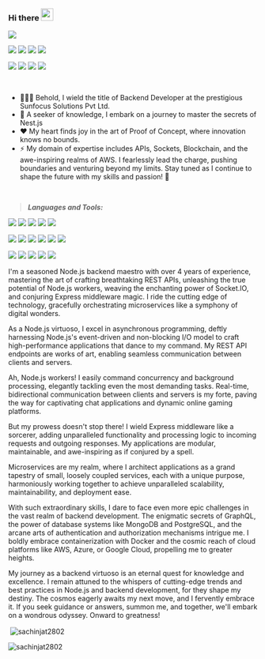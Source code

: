 ### Hi there <img src="https://media.giphy.com/media/hvRJCLFzcasrR4ia7z/giphy.gif" width="25px">

![](https://komarev.com/ghpvc/?username=sachinjat2802&label=PROFILE+VIEWS)


[<img src="https://img.shields.io/badge/hackerrank%20-%23000000.svg?&style=for-the-badge&logo=hackerrank&logoColor=white%22"/>][hackerRank]
[<img src="https://img.shields.io/badge/linkedin-%23000000.svg?&style=for-the-badge&logo=linkedin&logoColor=white" />][linkedin]
[<img src="https://img.shields.io/badge/npm%20-%23000000.svg?&style=for-the-badge&logo=npm&logoColor=white%22"/>][npm]
[<img src="https://img.shields.io/badge/discord%20-%23000000.svg?&style=for-the-badge&logo=discord&logoColor=white%22"/>][discord]

[<img src="https://img.shields.io/badge/medium%20-%23000000.svg?&style=for-the-badge&logo=medium&logoColor=white%22"/>][medium1]
[<img src="https://img.shields.io/badge/instagram-%23000000.svg?&style=for-the-badge&logo=instagram&logoColor=white" />][instagram]
[<img src="https://img.shields.io/badge/gitlab1-%23000000.svg?&style=for-the-badge&logo=gitlab&logoColor=white" />][gitlab1]
[<img src="https://img.shields.io/badge/gitlab2-%23000000.svg?&style=for-the-badge&logo=gitlab&logoColor=white" />][gitlab2]






<br/>


- 👨🏾‍💻 Behold, I wield the title of Backend Developer at the prestigious Sunfocus Solutions Pvt Ltd. </span>
- 🌱 A seeker of knowledge, I embark on a journey to master the secrets of Nest.js</span>
- ❤️ My heart finds joy in the art of Proof of Concept, where innovation knows no bounds.</span>
- ⚡  My domain of expertise includes APIs, Sockets, Blockchain, and the awe-inspiring realms of AWS. I fearlessly lead the charge, pushing 
        boundaries and venturing beyond my limits.</span>
        Stay tuned as I continue to shape the future with my skills and passion! 🚀</span>


<br />



> ***Languages and Tools:***

[<img src="https://img.shields.io/badge/node.js%20-%23000000.svg?&style=for-the-badge&logo=node.js&logoColor=white"/>][Nodejs]
[<img src="https://img.shields.io/badge/npm%20-%23000000.svg?&style=for-the-badge&logo=npm&logoColor=white%22"/>][npm]
[<img src="https://img.shields.io/badge/express%20-%23000000.svg?&style=for-the-badge&logo=express&logoColor=white%22"/>][express]
[<img src="https://img.shields.io/badge/mongodb%20-%23000000.svg?&style=for-the-badge&logo=mongodb&logoColor=white%22"/>][MongoDB]
[<img src="https://img.shields.io/badge/firebase%20-%23000000.svg?&style=for-the-badge&logo=firebase&logoColor=white%22"/>][firebase]

[<img src="https://img.shields.io/badge/aws%20-%23000000.svg?&style=for-the-badge&logo=amazon&logoColor=white%22"/>][aws]
[<img src="https://img.shields.io/badge/socket.io%20-%23000000.svg?&style=for-the-badge&logo=socket.io&logoColor=white%22"/>][socket.io]
[<img src="https://img.shields.io/badge/dart%20-%23000000.svg?&style=for-the-badge&logo=dart&logoColor=white%22"/>][dart]
[<img src="https://img.shields.io/badge/flutter%20-%23000000.svg?&style=for-the-badge&logo=flutter&logoColor=white%22"/>][flutter]
[<img src="https://img.shields.io/badge/android%20-%23000000.svg?&style=for-the-badge&logo=android&logoColor=white%22"/>][android]
[<img src="https://img.shields.io/badge/ios%20-%23000000.svg?&style=for-the-badge&logo=ios&logoColor=white%22"/>][ios]

[<img src="https://img.shields.io/badge/javascript%20-%23000000.svg?&style=for-the-badge&logo=javascript&logoColor=white%22"/>][Javascript]
[<img src="https://img.shields.io/badge/ECMAScript%20-%23000000.svg?&style=for-the-badge&logo=ECMAScript&logoColor=white%22"/>][ecmascript]
[<img src="https://img.shields.io/badge/typescript%20-%23000000.svg?&style=for-the-badge&logo=typescript&logoColor=white%22"/>][typescript]
[<img src="https://img.shields.io/badge/python%20-%23000000.svg?&style=for-the-badge&logo=python&logoColor=white%22"/>][python]
[<img src="https://img.shields.io/badge/mulesoft%20-%23000000.svg?&style=for-the-badge&logo=mulesoft&logoColor=white%22"/>][mulesoft]

I'm a seasoned Node.js backend maestro with over 4 years of experience, mastering the art of crafting breathtaking REST APIs, unleashing the true potential of Node.js workers, weaving the enchanting power of Socket.IO, and conjuring Express middleware magic. I ride the cutting edge of technology, gracefully orchestrating microservices like a symphony of digital wonders.

As a Node.js virtuoso, I excel in asynchronous programming, deftly harnessing Node.js's event-driven and non-blocking I/O model to craft high-performance applications that dance to my command. My REST API endpoints are works of art, enabling seamless communication between clients and servers.

Ah, Node.js workers! I easily command concurrency and background processing, elegantly tackling even the most demanding tasks. Real-time, bidirectional communication between clients and servers is my forte, paving the way for captivating chat applications and dynamic online gaming platforms.

But my prowess doesn't stop there! I wield Express middleware like a sorcerer, adding unparalleled functionality and processing logic to incoming requests and outgoing responses. My applications are modular, maintainable, and awe-inspiring as if conjured by a spell.

Microservices are my realm, where I architect applications as a grand tapestry of small, loosely coupled services, each with a unique purpose, harmoniously working together to achieve unparalleled scalability, maintainability, and deployment ease.

With such extraordinary skills, I dare to face even more epic challenges in the vast realm of backend development. The enigmatic secrets of GraphQL, the power of database systems like MongoDB and PostgreSQL, and the arcane arts of authentication and authorization mechanisms intrigue me. I boldly embrace containerization with Docker and the cosmic reach of cloud platforms like AWS, Azure, or Google Cloud, propelling me to greater heights.

My journey as a backend virtuoso is an eternal quest for knowledge and excellence. I remain attuned to the whispers of cutting-edge trends and best practices in Node.js and backend development, for they shape my destiny. The cosmos eagerly awaits my next move, and I fervently embrace it. If you seek guidance or answers, summon me, and together, we'll embark on a wondrous odyssey. Onward to greatness!














 

<p>&nbsp;<img align="center" src="https://github-readme-stats.vercel.app/api?username=sachinjat2802&show_icons=true&locale=en&theme=dark" alt="sachinjat2802" /></p>

<p><img align="center" src="https://github-readme-streak-stats.herokuapp.com/?user=sachinjat2802&theme=dark" alt="sachinjat2802" /></p>








































[instagram]: https://www.instagram.com/__monnu__
[linkedin]:https://www.linkedin.com/in/sachin-jat-2802/

[Nodejs]: https://nodejs.org/en/
[npm]:https://www.npmjs.com/~sachin.virtoustack
[hackerRank]:https://www.hackerrank.com/sachinjat2802
[discord]:https://discord.com/channels/710138849350647871/898942255757422663
[express]:https://expressjs.com/
[MongoDB]:https://www.mongodb.com/home
[firebase]:https://firebase.google.com/docs/auth/web/google-signin
[aws]:https://aws.amazon.com/console/
[medium1]:https://medium.com/@sachin.jat

[socket.io]:https://socket.io/
[gitlab1]:https://gitlab.com/sachinjat2802
[gitlab2]:https://gitlab.com/sachin.jat
[dart]:https://dart.dev/
[flutter]:https://flutter.dev/?gclid=CjwKCAiAkfucBhBBEiwAFjbkr0i_-sgqqqwkVVz5kqCJBUfS6BiF803lbS0wiOa1eGWiocLf6j4DZhoCKC8QAvD_BwE&gclsrc=aw.ds
[android]:https://www.android.com/intl/en_in/
[ios]:https://www.android.com/intl/en_in/

[Javascript]:https://www.javascript.com/
[ecmascript]:https://www.ecma-international.org/publications-and-standards/standards/ecma-262/
[typescript]:https://www.typescriptlang.org/
[java]:https://www.java.com/en/
[python]:https://www.python.org/
[mulesoft]:https://www.mulesoft.com/



